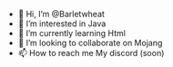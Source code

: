 - 👋 Hi, I’m @Barletwheat
- 👀 I’m interested in Java
- 🌱 I’m currently learning Html
- 💞️ I’m looking to collaborate on Mojang
- 📫 How to reach me My discord (soon)

<!---
Barletwheat/Barletwheat is a ✨ special ✨ repository because its `README.md` (this file) appears on your GitHub profile.
You can click the Preview link to take a look at your changes.
--->
